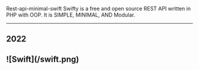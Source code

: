 Rest-api-minimal-swift
Swifty is a free and open source REST API written in PHP with OOP. It is SIMPLE, MINIMAL, AND Modular.
<hr>
<H2>2022<H2>
![Swift](/swift.png)
